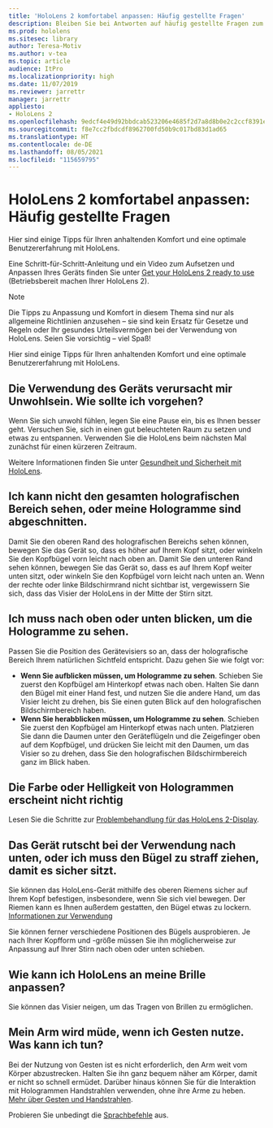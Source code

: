 ```yaml
---
title: 'HoloLens 2 komfortabel anpassen: Häufig gestellte Fragen'
description: Bleiben Sie bei Antworten auf häufig gestellte Fragen zum persönlichen Anpassen Ihrer HoloLens 2 und zum anhaltenden Komfort in Mixed Reality-Erlebnissen auf dem neuesten Stand.
ms.prod: hololens
ms.sitesec: library
author: Teresa-Motiv
ms.author: v-tea
ms.topic: article
audience: ItPro
ms.localizationpriority: high
ms.date: 11/07/2019
ms.reviewer: jarrettr
manager: jarrettr
appliesto:
- HoloLens 2
ms.openlocfilehash: 9edcf4e49d92bbdcab523206e4685f2d7a8d8b0e2c2ccf8391ea2b32e304201f
ms.sourcegitcommit: f8e7cc2fbdcdf8962700fd50b9c017bd83d1ad65
ms.translationtype: HT
ms.contentlocale: de-DE
ms.lasthandoff: 08/05/2021
ms.locfileid: "115659795"
---
```

# <a name="hololens-2-fit-and-comfort-frequently-asked-questions"></a>HoloLens 2 komfortabel anpassen: Häufig gestellte Fragen

Hier sind einige Tipps für Ihren anhaltenden Komfort und eine optimale Benutzererfahrung mit HoloLens.

Eine Schritt-für-Schritt-Anleitung und ein Video zum Aufsetzen und Anpassen Ihres Geräts finden Sie unter [Get your HoloLens 2 ready to use](hololens2-setup.md) (Betriebsbereit machen Ihrer HoloLens 2).

> [!NOTE]
> Die Tipps zu Anpassung und Komfort in diesem Thema sind nur als allgemeine Richtlinien anzusehen – sie sind kein Ersatz für Gesetze und Regeln oder Ihr gesundes Urteilsvermögen bei der Verwendung von HoloLens. Seien Sie vorsichtig – viel Spaß!

Hier sind einige Tipps für Ihren anhaltenden Komfort und eine optimale Benutzererfahrung mit HoloLens.

## <a name="im-experiencing-discomfort-when-i-use-my-device-what-should-i-do"></a>Die Verwendung des Geräts verursacht mir Unwohlsein. Wie sollte ich vorgehen?

Wenn Sie sich unwohl fühlen, legen Sie eine Pause ein, bis es Ihnen besser geht. Versuchen Sie, sich in einen gut beleuchteten Raum zu setzen und etwas zu entspannen. Verwenden Sie die HoloLens beim nächsten Mal zunächst für einen kürzeren Zeitraum.

Weitere Informationen finden Sie unter [Gesundheit und Sicherheit mit HoloLens](https://go.microsoft.com/fwlink/p/?LinkId=746661).

## <a name="i-cant-see-the-whole-holographic-frame-or-my-holograms-are-cut-off"></a>Ich kann nicht den gesamten holografischen Bereich sehen, oder meine Hologramme sind abgeschnitten.

Damit Sie den oberen Rand des holografischen Bereichs sehen können, bewegen Sie das Gerät so, dass es höher auf Ihrem Kopf sitzt, oder winkeln Sie den Kopfbügel vorn leicht nach oben an. Damit Sie den unteren Rand sehen können, bewegen Sie das Gerät so, dass es auf Ihrem Kopf weiter unten sitzt, oder winkeln Sie den Kopfbügel vorn leicht nach unten an. Wenn der rechte oder linke Bildschirmrand nicht sichtbar ist, vergewissern Sie sich, dass das Visier der HoloLens in der Mitte der Stirn sitzt.

## <a name="i-need-to-look-up-or-down-to-see-holograms"></a>Ich muss nach oben oder unten blicken, um die Hologramme zu sehen.

Passen Sie die Position des Gerätevisiers so an, dass der holografische Bereich Ihrem natürlichen Sichtfeld entspricht. Dazu gehen Sie wie folgt vor:

- **Wenn Sie aufblicken müssen, um Hologramme zu sehen**. Schieben Sie zuerst den Kopfbügel am Hinterkopf etwas nach oben. Halten Sie dann den Bügel mit einer Hand fest, und nutzen Sie die andere Hand, um das Visier leicht zu drehen, bis Sie einen guten Blick auf den holografischen Bildschirmbereich haben.
- **Wenn Sie herabblicken müssen, um Hologramme zu sehen**. Schieben Sie zuerst den Kopfbügel am Hinterkopf etwas nach unten. Platzieren Sie dann die Daumen unter den Geräteflügeln und die Zeigefinger oben auf dem Kopfbügel, und drücken Sie leicht mit den Daumen, um das Visier so zu drehen, dass Sie den holografischen Bildschirmbereich ganz im Blick haben.

## <a name="hologram-image-color-or-brightness-does-not-look-right"></a>Die Farbe oder Helligkeit von Hologrammen erscheint nicht richtig

Lesen Sie die Schritte zur [Problembehandlung für das HoloLens 2-Display](hololens2-display.md).

## <a name="the-device-slides-down-when-im-using-it-or-i-need-to-make-the-headband-too-tight-to-keep-it-secure"></a>Das Gerät rutscht bei der Verwendung nach unten, oder ich muss den Bügel zu straff ziehen, damit es sicher sitzt.

Sie können das HoloLens-Gerät mithilfe des oberen Riemens sicher auf Ihrem Kopf befestigen, insbesondere, wenn Sie sich viel bewegen. Der Riemen kann es Ihnen außerdem gestatten, den Bügel etwas zu lockern. [Informationen zur Verwendung](hololens2-setup.md#adjust-fit)

Sie können ferner verschiedene Positionen des Bügels ausprobieren. Je nach Ihrer Kopfform und -größe müssen Sie ihn möglicherweise zur Anpassung auf Ihrer Stirn nach oben oder unten schieben.

## <a name="how-can-i-adjust-hololens-to-fit-with-my-glasses"></a>Wie kann ich HoloLens an meine Brille anpassen?

Sie können das Visier neigen, um das Tragen von Brillen zu ermöglichen.

## <a name="my-arm-gets-tired-when-i-use-gestures-what-can-i-do"></a>Mein Arm wird müde, wenn ich Gesten nutze. Was kann ich tun?

Bei der Nutzung von Gesten ist es nicht erforderlich, den Arm weit vom Körper abzustrecken. Halten Sie ihn ganz bequem näher am Körper, damit er nicht so schnell ermüdet. Darüber hinaus können Sie für die Interaktion mit Hologrammen Handstrahlen verwenden, ohne ihre Arme zu heben. [Mehr über Gesten und Handstrahlen](hololens2-basic-usage.md#the-hand-tracking-frame).

Probieren Sie unbedingt die [Sprachbefehle](hololens-cortana.md) aus.

